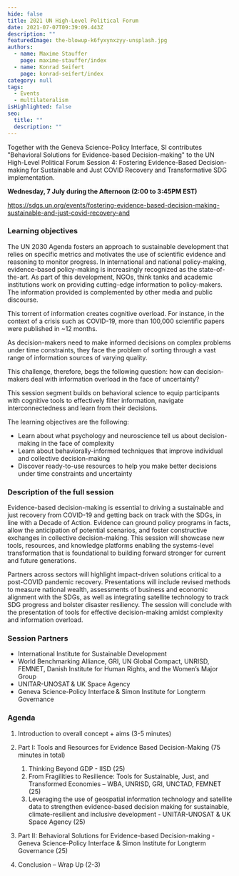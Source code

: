 ```yaml
---
hide: false
title: 2021 UN High-Level Political Forum
date: 2021-07-07T09:39:09.443Z
description: ""
featuredImage: the-blowup-k6fyxynxzyy-unsplash.jpg
authors:
  - name: Maxime Stauffer
    page: maxime-stauffer/index
  - name: Konrad Seifert
    page: konrad-seifert/index
category: null
tags:
  - Events
  - multilateralism
isHighlighted: false
seo:
  title: ""
  description: ""
---
```


Together with the Geneva Science-Policy Interface, SI contributes "Behavioral Solutions for Evidence-based Decision-making" to the UN High-Level Political Forum Session 4: Fostering Evidence-Based Decision-making for Sustainable and Just COVID Recovery and Transformative SDG implementation.

**Wednesday, 7 July during the Afternoon (2:00 to 3:45PM EST)**

<https://sdgs.un.org/events/fostering-evidence-based-decision-making-sustainable-and-just-covid-recovery-and>

### Learning objectives

The UN 2030 Agenda fosters an approach to sustainable development that relies on specific metrics and motivates the use of scientific evidence and reasoning to monitor progress. In international and national policy-making, evidence-based policy-making is increasingly recognized as the state-of-the-art. As part of this development, NGOs, think tanks and academic institutions work on providing cutting-edge information to policy-makers. The information provided is complemented by other media and public discourse.

This torrent of information creates cognitive overload. For instance, in the context of a crisis such as COVID-19, more than 100,000 scientific papers were published in ~12 months.

As decision-makers need to make informed decisions on complex problems under time constraints, they face the problem of sorting through a vast range of information sources of varying quality.

This challenge, therefore, begs the following question: how can decision-makers deal with information overload in the face of uncertainty?

This session segment builds on behavioral science to equip participants with cognitive tools to effectively filter information, navigate interconnectedness and learn from their decisions.

The learning objectives are the following:

- Learn about what psychology and neuroscience tell us about decision-making in the face of complexity
- Learn about behaviorally-informed techniques that improve individual and collective decision-making
- Discover ready-to-use resources to help you make better decisions under time constraints and uncertainty

### Description of the full session

Evidence-based decision-making is essential to driving a sustainable and just recovery from COVID-19 and getting back on track with the SDGs, in line with a Decade of Action. Evidence can ground policy programs in facts, allow the anticipation of potential scenarios, and foster constructive exchanges in collective decision-making. This session will showcase new tools, resources, and knowledge platforms enabling the systems-level transformation that is foundational to building forward stronger for current and future generations.

Partners across sectors will highlight impact-driven solutions critical to a post-COVID pandemic recovery. Presentations will include revised methods to measure national wealth, assessments of business and economic alignment with the SDGs, as well as integrating satellite technology to track SDG progress and bolster disaster resiliency. The session will conclude with the presentation of tools for effective decision-making amidst complexity and information overload.

### Session Partners 

- International Institute for Sustainable Development
- World Benchmarking Alliance, GRI, UN Global Compact, UNRISD, FEMNET, Danish Institute for Human Rights, and the Women’s Major Group
- UNITAR-UNOSAT & UK Space Agency
- Geneva Science-Policy Interface & Simon Institute for Longterm Governance

### Agenda 

1. Introduction to overall concept + aims (3-5 minutes)
2. Part I: Tools and Resources for Evidence Based Decision-Making (75 minutes in total)

   1. Thinking Beyond GDP - IISD (25)
   2. From Fragilities to Resilience: Tools for Sustainable, Just, and Transformed Economies – WBA, UNRISD, GRI, UNCTAD, FEMNET (25)
   3. Leveraging the use of geospatial information technology and satellite data to strengthen evidence-based decision making for sustainable, climate-resilient and inclusive development - UNITAR-UNOSAT & UK Space Agency (25)

3. Part II: Behavioral Solutions for Evidence-based Decision-making - Geneva Science-Policy Interface & Simon Institute for Longterm Governance (25)
4. Conclusion – Wrap Up (2-3)
